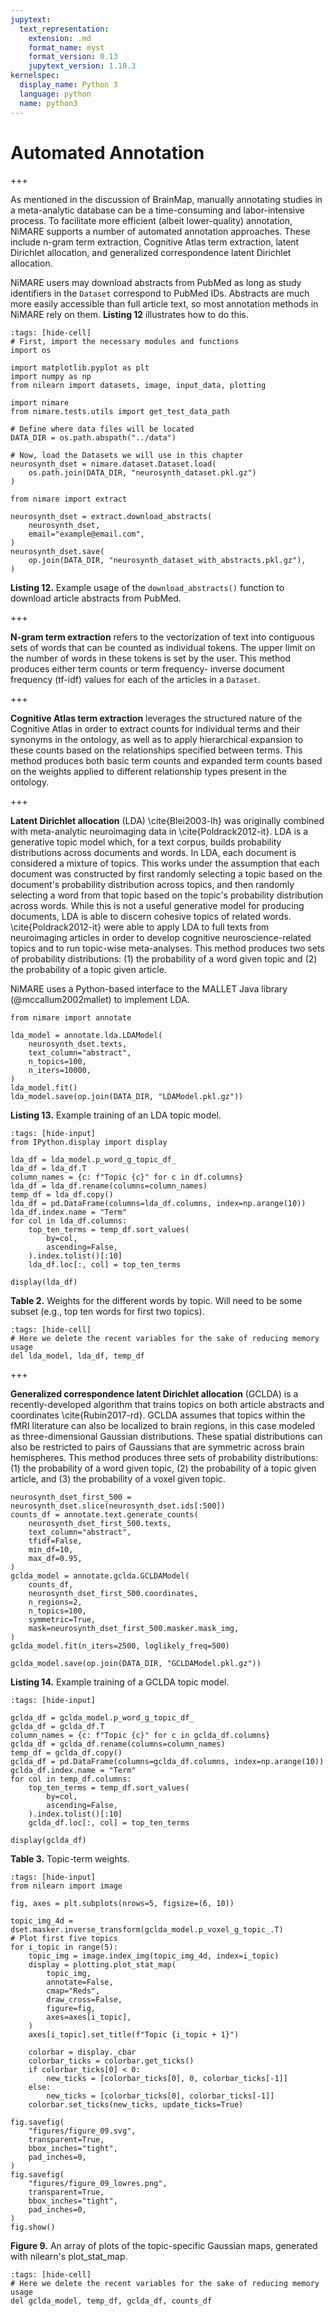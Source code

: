 ```yaml
---
jupytext:
  text_representation:
    extension: .md
    format_name: myst
    format_version: 0.13
    jupytext_version: 1.10.3
kernelspec:
  display_name: Python 3
  language: python
  name: python3
---
```


# Automated Annotation

+++

As mentioned in the discussion of BrainMap, manually annotating studies in a meta-analytic database can be a time-consuming and labor-intensive process.
To facilitate more efficient (albeit lower-quality) annotation, NiMARE supports a number of automated annotation approaches.
These include n-gram term extraction, Cognitive Atlas term extraction, latent Dirichlet allocation, and generalized correspondence latent Dirichlet allocation.

NiMARE users may download abstracts from PubMed as long as study identifiers in the `Dataset` correspond to PubMed IDs.
Abstracts are much more easily accessible than full article text, so most annotation methods in NiMARE rely on them.
**Listing 12** illustrates how to do this.

```{code-cell} ipython3
:tags: [hide-cell]
# First, import the necessary modules and functions
import os

import matplotlib.pyplot as plt
import numpy as np
from nilearn import datasets, image, input_data, plotting

import nimare
from nimare.tests.utils import get_test_data_path

# Define where data files will be located
DATA_DIR = os.path.abspath("../data")

# Now, load the Datasets we will use in this chapter
neurosynth_dset = nimare.dataset.Dataset.load(
    os.path.join(DATA_DIR, "neurosynth_dataset.pkl.gz")
)
```

```{code-cell} ipython3
from nimare import extract

neurosynth_dset = extract.download_abstracts(
    neurosynth_dset,
    email="example@email.com",
)
neurosynth_dset.save(
    op.join(DATA_DIR, "neurosynth_dataset_with_abstracts.pkl.gz"),
)
```

**Listing 12.** Example usage of the `download_abstracts()` function to download article abstracts from PubMed.

+++

**N-gram term extraction** refers to the vectorization of text into contiguous sets of words that can be counted as individual tokens.
The upper limit on the number of words in these tokens is set by the user.
This method produces either term counts or term frequency- inverse document frequency (tf-idf) values for each of the articles in a `Dataset`.

+++

**Cognitive Atlas term extraction** leverages the structured nature of the Cognitive Atlas in order to extract counts for individual terms and their synonyms in the ontology, as well as to apply hierarchical expansion to these counts based on the relationships specified between terms.
This method produces both basic term counts and expanded term counts based on the weights applied to different relationship types present in the ontology.

+++

**Latent Dirichlet allocation** (LDA) \cite{Blei2003-lh} was originally combined with meta-analytic neuroimaging data in \cite{Poldrack2012-it}.
LDA is a generative topic model which, for a text corpus, builds probability distributions across documents and words.
In LDA, each document is considered a mixture of topics.
This works under the assumption that each document was constructed by first randomly selecting a topic based on the document's probability distribution across topics, and then randomly selecting a word from that topic based on the topic's probability distribution across words.
While this is not a useful generative model for producing documents, LDA is able to discern cohesive topics of related words.
\cite{Poldrack2012-it} were able to apply LDA to full texts from neuroimaging articles in order to develop cognitive neuroscience-related topics and to run topic-wise meta-analyses.
This method produces two sets of probability distributions: (1) the probability of a word given topic and (2) the probability of a topic given article.

NiMARE uses a Python-based interface to the MALLET Java library (@mccallum2002mallet) to implement LDA.

```{code-cell} ipython3
from nimare import annotate

lda_model = annotate.lda.LDAModel(
    neurosynth_dset.texts,
    text_column="abstract",
    n_topics=100,
    n_iters=10000,
)
lda_model.fit()
lda_model.save(op.join(DATA_DIR, "LDAModel.pkl.gz"))
```

**Listing 13.** Example training of an LDA topic model.

```{code-cell} ipython3
:tags: [hide-input]
from IPython.display import display

lda_df = lda_model.p_word_g_topic_df_
lda_df = lda_df.T
column_names = {c: f"Topic {c}" for c in df.columns}
lda_df = lda_df.rename(columns=column_names)
temp_df = lda_df.copy()
lda_df = pd.DataFrame(columns=lda_df.columns, index=np.arange(10))
lda_df.index.name = "Term"
for col in lda_df.columns:
    top_ten_terms = temp_df.sort_values(
        by=col,
        ascending=False,
    ).index.tolist()[:10]
    lda_df.loc[:, col] = top_ten_terms

display(lda_df)
```

**Table 2.** Weights for the different words by topic.
Will need to be some subset (e.g., top ten words for first two topics).

```{code-cell} ipython3
:tags: [hide-cell]
# Here we delete the recent variables for the sake of reducing memory usage
del lda_model, lda_df, temp_df
```

+++

**Generalized correspondence latent Dirichlet allocation** (GCLDA) is a recently-developed algorithm that trains topics on both article abstracts and coordinates \cite{Rubin2017-rd}.
GCLDA assumes that topics within the fMRI literature can also be localized to brain regions, in this case modeled as three-dimensional Gaussian distributions.
These spatial distributions can also be restricted to pairs of Gaussians that are symmetric across brain hemispheres.
This method produces three sets of probability distributions: (1) the probability of a word given topic, (2) the probability of a topic given article, and (3) the probability of a voxel given topic.

```{code-cell} ipython3
neurosynth_dset_first_500 = neurosynth_dset.slice(neurosynth_dset.ids[:500])
counts_df = annotate.text.generate_counts(
    neurosynth_dset_first_500.texts,
    text_column="abstract",
    tfidf=False,
    min_df=10,
    max_df=0.95,
)
gclda_model = annotate.gclda.GCLDAModel(
    counts_df,
    neurosynth_dset_first_500.coordinates,
    n_regions=2,
    n_topics=100,
    symmetric=True,
    mask=neurosynth_dset_first_500.masker.mask_img,
)
gclda_model.fit(n_iters=2500, loglikely_freq=500)

gclda_model.save(op.join(DATA_DIR, "GCLDAModel.pkl.gz"))
```

**Listing 14.** Example training of a GCLDA topic model.

```{code-cell} ipython3
:tags: [hide-input]

gclda_df = gclda_model.p_word_g_topic_df_
gclda_df = gclda_df.T
column_names = {c: f"Topic {c}" for c in gclda_df.columns}
gclda_df = gclda_df.rename(columns=column_names)
temp_df = gclda_df.copy()
gclda_df = pd.DataFrame(columns=gclda_df.columns, index=np.arange(10))
gclda_df.index.name = "Term"
for col in temp_df.columns:
    top_ten_terms = temp_df.sort_values(
        by=col,
        ascending=False,
    ).index.tolist()[:10]
    gclda_df.loc[:, col] = top_ten_terms

display(gclda_df)
```

**Table 3.** Topic-term weights.

```{code-cell} ipython3
:tags: [hide-input]
from nilearn import image

fig, axes = plt.subplots(nrows=5, figsize=(6, 10))

topic_img_4d = dset.masker.inverse_transform(gclda_model.p_voxel_g_topic_.T)
# Plot first five topics
for i_topic in range(5):
    topic_img = image.index_img(topic_img_4d, index=i_topic)
    display = plotting.plot_stat_map(
        topic_img,
        annotate=False,
        cmap="Reds",
        draw_cross=False,
        figure=fig,
        axes=axes[i_topic],
    )
    axes[i_topic].set_title(f"Topic {i_topic + 1}")

    colorbar = display._cbar
    colorbar_ticks = colorbar.get_ticks()
    if colorbar_ticks[0] < 0:
        new_ticks = [colorbar_ticks[0], 0, colorbar_ticks[-1]]
    else:
        new_ticks = [colorbar_ticks[0], colorbar_ticks[-1]]
    colorbar.set_ticks(new_ticks, update_ticks=True)

fig.savefig(
    "figures/figure_09.svg",
    transparent=True,
    bbox_inches="tight",
    pad_inches=0,
)
fig.savefig(
    "figures/figure_09_lowres.png",
    transparent=True,
    bbox_inches="tight",
    pad_inches=0,
)
fig.show()
```

**Figure 9.** An array of plots of the topic-specific Gaussian maps, generated with nilearn's plot_stat_map.

```{code-cell} ipython3
:tags: [hide-cell]
# Here we delete the recent variables for the sake of reducing memory usage
del gclda_model, temp_df, gclda_df, counts_df
```
